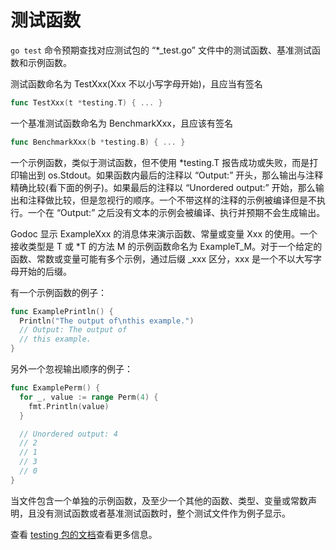 # 测试函数

`go test` 命令预期查找对应测试包的 “*_test.go” 文件中的测试函数、基准测试函数和示例函数。

测试函数命名为 TestXxx(Xxx 不以小写字母开始)，且应当有签名

```go
func TestXxx(t *testing.T) { ... }
```

一个基准测试函数命名为 BenchmarkXxx，且应该有签名

```go
func BenchmarkXxx(b *testing.B) { ... }
```

一个示例函数，类似于测试函数，但不使用 *testing.T 报告成功或失败，而是打印输出到 os.Stdout。如果函数内最后的注释以 “Output:” 开头，那么输出与注释精确比较(看下面的例子)。如果最后的注释以 “Unordered output:” 开始，那么输出和注释做比较，但是忽视行的顺序。一个不带这样的注释的示例被编译但是不执行。一个在 “Output:” 之后没有文本的示例会被编译、执行并预期不会生成输出。

Godoc 显示 ExampleXxx 的消息体来演示函数、常量或变量 Xxx 的使用。一个接收类型是 T 或 *T 的方法 M 的示例函数命名为 ExampleT_M。对于一个给定的函数、常数或变量可能有多个示例，通过后缀 _xxx 区分，xxx 是一个不以大写字母开始的后缀。

有一个示例函数的例子：

```go
func ExamplePrintln() {
  Println("The output of\nthis example.")
  // Output: The output of
  // this example.
}
```

另外一个忽视输出顺序的例子：

```go
func ExamplePerm() {
  for _, value := range Perm(4) {
    fmt.Println(value)
  }

  // Unordered output: 4
  // 2
  // 1
  // 3
  // 0
}
```

当文件包含一个单独的示例函数，及至少一个其他的函数、类型、变量或常数声明，且没有测试函数或者基准测试函数时，整个测试文件作为例子显示。

查看 [testing 包的文档](../wiki/golangpkg/testing.md)查看更多信息。
